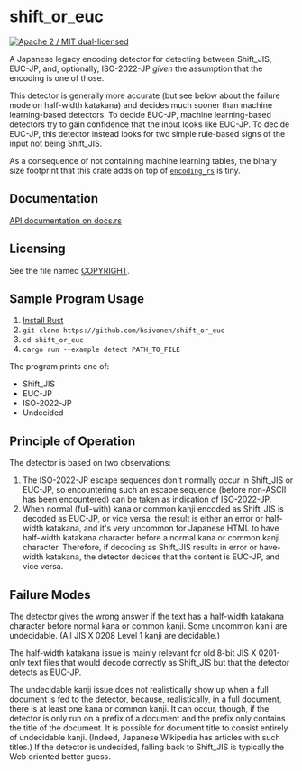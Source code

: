# shift_or_euc

[![Apache 2 / MIT dual-licensed](https://img.shields.io/badge/license-Apache%202%20%2F%20MIT-blue.svg)](https://github.com/hsivonen/shift_or_euc/blob/master/COPYRIGHT)

A Japanese legacy encoding detector for detecting between Shift_JIS, EUC-JP,
and, optionally, ISO-2022-JP _given_ the assumption that the encoding is one
of those.

This detector is generally more accurate (but see below about the failure
mode on half-width katakana) and decides much sooner than machine
learning-based detectors. To decide EUC-JP, machine learning-based detectors
try to gain confidence that the input looks like EUC-JP. To decide EUC-JP,
this detector instead looks for two simple rule-based signs of the input not
being Shift_JIS.

As a consequence of not containing machine learning tables, the binary size
footprint that this crate adds on top of
[`encoding_rs`](https://docs.rs/crate/encoding_rs) is tiny.

## Documentation

[API documentation on docs.rs](https://docs.rs/crate/shift_or_euc)

## Licensing

See the file named [COPYRIGHT](https://github.com/hsivonen/shift_or_euc/blob/master/COPYRIGHT).

## Sample Program Usage

1. [Install Rust](https://rustup.rs/)
2. `git clone https://github.com/hsivonen/shift_or_euc`
3. `cd shift_or_euc`
4. `cargo run --example detect PATH_TO_FILE`

The program prints one of:

* Shift_JIS
* EUC-JP
* ISO-2022-JP
* Undecided

## Principle of Operation

The detector is based on two observations:

1. The ISO-2022-JP escape sequences don't normally occur in Shift_JIS or
EUC-JP, so encountering such an escape sequence (before non-ASCII has been
encountered) can be taken as indication of ISO-2022-JP.
2. When normal (full-with) kana or common kanji encoded as Shift_JIS is
decoded as EUC-JP, or vice versa, the result is either an error or half-width
katakana, and it's very uncommon for Japanese HTML to have half-width katakana
character before a normal kana or common kanji character. Therefore, if
decoding as Shift_JIS results in error or have-width katakana, the detector
decides that the content is EUC-JP, and vice versa.

## Failure Modes

The detector gives the wrong answer if the text has a half-width katakana
character before normal kana or common kanji. Some uncommon kanji are
undecidable. (All JIS X 0208 Level 1 kanji are decidable.)

The half-width katakana issue is mainly relevant for old 8-bit JIS X 0201-only
text files that would decode correctly as Shift_JIS but that the detector
detects as EUC-JP.

The undecidable kanji issue does not realistically show up when a full
document is fed to the detector, because, realistically, in a full document,
there is at least one kana or common kanji. It can occur, though, if the
detector is only run on a prefix of a document and the prefix only contains
the title of the document. It is possible for document title to consist
entirely of undecidable kanji. (Indeed, Japanese Wikipedia has articles with
such titles.) If the detector is undecided, falling back to Shift_JIS is
typically the Web oriented better guess.